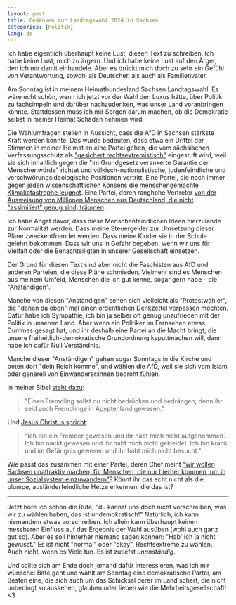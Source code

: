 ```yaml
---
layout: post
title: Gedanken zur Landtagswahl 2024 in Sachsen
categories: [Politik]
lang: de
---
```


Ich habe eigentlich überhaupt keine Lust, diesen Text zu schreiben. Ich habe keine Lust, mich zu ärgern. Und ich habe keine Lust auf den Ärger, den ich mir damit einhandele. Aber es drückt mich doch zu sehr ein Gefühl von Verantwortung, sowohl als Deutscher, als auch als Familienvater.

Am Sonntag ist in meinem Heimatbundesland Sachsen Landtagswahl. Es wäre echt schön, wenn ich jetzt vor der Wahl den Luxus hätte, über Politik zu fachsimpeln und darüber nachzudenken, was unser Land voranbringen könnte. Stattdessen muss ich mir Sorgen darum machen, ob die Demokratie selbst in meiner Heimat Schaden nehmen wird.

Die Wahlumfragen stellen in Aussicht, dass die AfD in Sachsen stärkste Kraft werden könnte. Das würde bedeuten, dass etwa ein Drittel der Stimmen in meiner Heimat an eine Partei gehen, die vom sächsischen Verfassungsschutz als ["gesichert rechtsextremistisch"](https://www.tagesschau.de/inland/innenpolitik/verfassungsschutz-afd-sachsen-rechtsextremistisch-100.html) eingestuft wird, weil sie sich inhaltlich gegen die "im Grundgesetz verankerte Garantie der Menschenwürde" richtet und völkisch-nationalistische, judenfeindliche und verschwörungsideologische Positionen vertritt. Eine Partei, die noch immer gegen jeden wissenschaftlichen Konsens [die menschengemachte Klimakatastrophe leugnet](https://www.mdr.de/wissen/uni-leipzig-green-deal-rechte-parteien-100.html). Eine Partei, deren ranghohe Vertreter [von der Ausweisung von Millionen Menschen aus Deutschland, die nicht "assimiliert" genug sind, träumen](https://correctiv.org/aktuelles/neue-rechte/2024/01/10/geheimplan-remigration-vertreibung-afd-rechtsextreme-november-treffen/).

Ich habe Angst davor, dass diese Menschenfeindlichen Ideen hierzulande zur Normalität werden. Dass meine Steuergelder zur Umsetzung dieser Pläne zweckentfremdet werden. Dass meine Kinder sie in der Schule gelehrt bekommen. Dass wir uns in Gefahr begeben, wenn wir uns für Vielfalt oder die Benachteiligten in unserer Gesellschaft einsetzen.

Der Grund für diesen Text sind aber nicht die Faschisten aus AfD und anderen Parteien, die diese Pläne schmieden. Vielmehr sind es Menschen aus meinem Umfeld, Menschen die ich gut kenne, sogar gern habe – die "Anständigen".

Manche von diesen "Anständigen" sehen sich vielleicht als "Protestwähler", die "denen da oben" mal einen ordentlichen Denkzettel verpassen möchten. Dafür habe ich Sympathie, ich bin ja selber oft genug unzufrieden mit der Politik in unserem Land. Aber wenn ein Politiker im Fernsehen etwas Dummes gesagt hat, und ihr deshalb eine Partei an die Macht bringt, die unsere freiheitlich-demokratische Grundordnung kaputtmachen will, dann habe ich dafür Null Verständnis.

Manche dieser "Anständigen" gehen sogar Sonntags in die Kirche und beten dort "dein Reich komme", und wählen die AfD, weil sie sich vom Islam oder generell von Einwanderer:innen bedroht fühlen.

In meiner Bibel [steht dazu](https://www.bibleserver.com/LUT/2.Mose22,20):

> "Einen Fremdling sollst du nicht bedrücken und bedrängen; denn ihr seid auch Fremdlinge in Ägyptenland gewesen."

Und [Jesus Christus spricht](https://www.bibleserver.com/LUT/Matth%C3%A4us25%2C43):

> "Ich bin ein Fremder gewesen und ihr habt mich nicht aufgenommen. Ich bin nackt gewesen und ihr habt mich nicht gekleidet. Ich bin krank und im Gefängnis gewesen und ihr habt mich nicht besucht."

Wie passt das zusammen mit einer Partei, deren Chef meint ["wir wollen Sachsen unattraktiv machen, für Menschen, die nur hierher kommen, um in unser Sozialsystem einzuwandern"](https://www.merkur.de/politik/vor-landtagswahl-afd-fuehrung-aeussert-sachsen-unattraktiv-machen-zr-93254954.html)? Könnt ihr das echt nicht als die plumpe, ausländerfeindliche Hetze erkennen, die das ist?

----

Jetzt höre ich schon die Rufe, "du kannst uns doch nicht vorschreiben, was wir zu wählen haben, das ist undemokratisch!" Natürlich, ich kann niemandem etwas vorschreiben. Ich allein kann überhaupt keinen messbaren Einfluss auf das Ergebnis der Wahl ausüben (wohl auch ganz gut so). Aber es soll hinterher niemand sagen können: "Hab' ich ja nicht gewusst." Es ist nicht "normal" oder "okay", Rechtsextreme zu wählen. Auch nicht, wenn es Viele tun. Es ist zutiefst *unanständig*.

Und sollte sich am Ende doch jemand dafür interessieren, was ich mir wünsche: Bitte geht und wählt am Sonntag eine demokratische Partei, am Besten eine, die sich auch um das Schicksal derer im Land schert, die nicht unbedingt so aussehen, glauben oder lieben wie die Mehrheitsgesellschaft! <3

